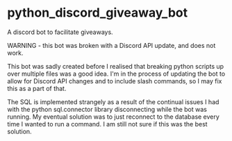 # python_discord_giveaway_bot
A discord bot to facilitate giveaways.

WARNING - this bot was broken with a Discord API update, and does not work.

This bot was sadly created before I realised that breaking python scripts up over multiple files was a good idea. I'm in the process of updating the bot to allow for Discord API changes and to include slash commands, so I may fix this as a part of that.

The SQL is implemented strangely as a result of the continual issues I had with the python sql.connector library disconnecting while the bot was running. My eventual solution was to just reconnect to the database every time I wanted to run a command. I am still not sure if this was the best solution.

